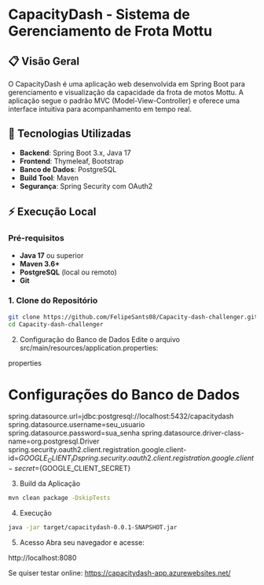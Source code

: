 # CapacityDash - Sistema de Gerenciamento de Frota Mottu

## 📋 Visão Geral
O CapacityDash é uma aplicação web desenvolvida em Spring Boot para gerenciamento e visualização da capacidade da frota de motos Mottu. A aplicação segue o padrão MVC (Model-View-Controller) e oferece uma interface intuitiva para acompanhamento em tempo real.

## 🚀 Tecnologias Utilizadas
- **Backend**: Spring Boot 3.x, Java 17
- **Frontend**: Thymeleaf, Bootstrap
- **Banco de Dados**: PostgreSQL
- **Build Tool**: Maven
- **Segurança**: Spring Security com OAuth2

## ⚡ Execução Local

### Pré-requisitos
- **Java 17** ou superior
- **Maven 3.6+**
- **PostgreSQL** (local ou remoto)
- **Git**

### 1. Clone do Repositório
```bash
git clone https://github.com/FelipeSants08/Capacity-dash-challenger.git
cd Capacity-dash-challenger
```
2. Configuração do Banco de Dados
Edite o arquivo src/main/resources/application.properties:

properties
# Configurações do Banco de Dados
spring.datasource.url=jdbc:postgresql://localhost:5432/capacitydash
spring.datasource.username=seu_usuario
spring.datasource.password=sua_senha
spring.datasource.driver-class-name=org.postgresql.Driver
spring.security.oauth2.client.registration.google.client-id=${GOOGLE_CLIENT_ID}
spring.security.oauth2.client.registration.google.client-secret=${GOOGLE_CLIENT_SECRET}

3. Build da Aplicação
```bash
mvn clean package -DskipTests
```
4. Execução
```bash
java -jar target/capacitydash-0.0.1-SNAPSHOT.jar
```
5. Acesso
Abra seu navegador e acesse:

http://localhost:8080

Se quiser testar online:
https://capacitydash-app.azurewebsites.net/
